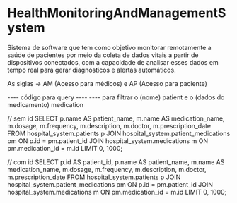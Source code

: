 # HealthMonitoringAndManagementSystem
 Sistema de software que tem como objetivo monitorar remotamente a saúde de pacientes por meio da coleta de dados vitais a partir de dispositivos conectados, com a capacidade de analisar esses dados em tempo real para gerar diagnósticos e alertas automáticos.

 As siglas -> AM (Acesso para médicos) e AP (Acesso para paciente)


---- código para query ----
---- para filtrar o (nome) patient e o (dados do medicamento) medication

// sem id
SELECT 
    p.name AS patient_name,
    m.name AS medication_name,
    m.dosage,
    m.frequency,
    m.description,
    m.doctor,
    m.prescription_date
FROM 
    hospital_system.patients p
JOIN 
    hospital_system.patient_medications pm ON p.id = pm.patient_id
JOIN 
    hospital_system.medications m ON pm.medication_id = m.id
LIMIT 0, 1000;

// com id
SELECT 
    p.id AS patient_id,
    p.name AS patient_name,
    m.name AS medication_name,
    m.dosage,
    m.frequency,
    m.description,
    m.doctor,
    m.prescription_date
FROM 
    hospital_system.patients p
JOIN 
    hospital_system.patient_medications pm ON p.id = pm.patient_id
JOIN 
    hospital_system.medications m ON pm.medication_id = m.id
LIMIT 0, 1000;